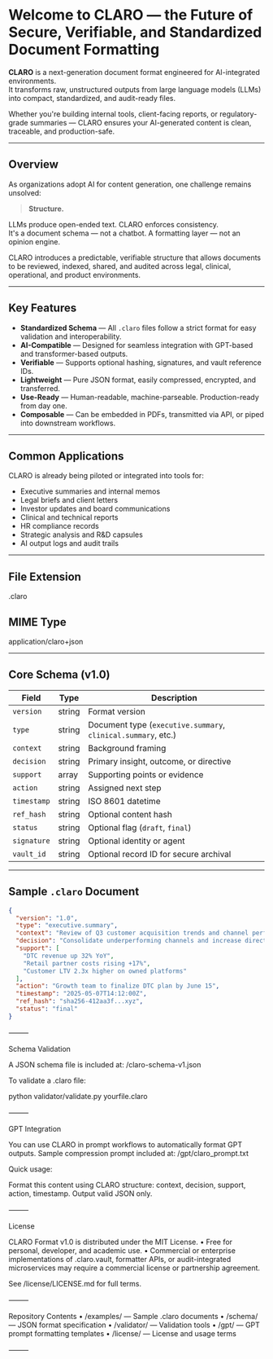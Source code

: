 
# Welcome to CLARO — the Future of Secure, Verifiable, and Standardized Document Formatting

**CLARO** is a next-generation document format engineered for AI-integrated environments.  
It transforms raw, unstructured outputs from large language models (LLMs) into compact, standardized, and audit-ready files.

Whether you're building internal tools, client-facing reports, or regulatory-grade summaries — CLARO ensures your AI-generated content is clean, traceable, and production-safe.

---

## Overview

As organizations adopt AI for content generation, one challenge remains unsolved:

> **Structure.**

LLMs produce open-ended text. CLARO enforces consistency.  
It's a document schema — not a chatbot. A formatting layer — not an opinion engine.

CLARO introduces a predictable, verifiable structure that allows documents to be reviewed, indexed, shared, and audited across legal, clinical, operational, and product environments.

---

## Key Features

- **Standardized Schema** — All `.claro` files follow a strict format for easy validation and interoperability.  
- **AI-Compatible** — Designed for seamless integration with GPT-based and transformer-based outputs.  
- **Verifiable** — Supports optional hashing, signatures, and vault reference IDs.  
- **Lightweight** — Pure JSON format, easily compressed, encrypted, and transferred.  
- **Use-Ready** — Human-readable, machine-parseable. Production-ready from day one.  
- **Composable** — Can be embedded in PDFs, transmitted via API, or piped into downstream workflows.

---

## Common Applications

CLARO is already being piloted or integrated into tools for:

- Executive summaries and internal memos  
- Legal briefs and client letters  
- Investor updates and board communications  
- Clinical and technical reports  
- HR compliance records  
- Strategic analysis and R&D capsules  
- AI output logs and audit trails

---

## File Extension

.claro

## MIME Type

application/claro+json

---

## Core Schema (v1.0)

| Field        | Type     | Description |
|--------------|----------|-------------|
| `version`    | string   | Format version |
| `type`       | string   | Document type (`executive.summary`, `clinical.summary`, etc.) |
| `context`    | string   | Background framing |
| `decision`   | string   | Primary insight, outcome, or directive |
| `support`    | array    | Supporting points or evidence |
| `action`     | string   | Assigned next step |
| `timestamp`  | string   | ISO 8601 datetime |
| `ref_hash`   | string   | Optional content hash |
| `status`     | string   | Optional flag (`draft`, `final`) |
| `signature`  | string   | Optional identity or agent |
| `vault_id`   | string   | Optional record ID for secure archival |

---

## Sample `.claro` Document

```json
{
  "version": "1.0",
  "type": "executive.summary",
  "context": "Review of Q3 customer acquisition trends and channel performance.",
  "decision": "Consolidate underperforming channels and increase direct-to-consumer investment.",
  "support": [
    "DTC revenue up 32% YoY",
    "Retail partner costs rising +17%",
    "Customer LTV 2.3x higher on owned platforms"
  ],
  "action": "Growth team to finalize DTC plan by June 15",
  "timestamp": "2025-05-07T14:12:00Z",
  "ref_hash": "sha256-412aa3f...xyz",
  "status": "final"
}
```

⸻

Schema Validation

A JSON schema file is included at:
/claro-schema-v1.json

To validate a .claro file:

python validator/validate.py yourfile.claro


⸻

GPT Integration

You can use CLARO in prompt workflows to automatically format GPT outputs.
Sample compression prompt included at:
/gpt/claro_prompt.txt

Quick usage:

Format this content using CLARO structure: context, decision, support, action, timestamp. Output valid JSON only.


⸻

License

CLARO Format v1.0 is distributed under the MIT License.
	•	Free for personal, developer, and academic use.
	•	Commercial or enterprise implementations of .claro.vault, formatter APIs, or audit-integrated microservices may require a commercial license or partnership agreement.

See /license/LICENSE.md for full terms.

⸻

Repository Contents
	•	/examples/ — Sample .claro documents
	•	/schema/ — JSON format specification
	•	/validator/ — Validation tools
	•	/gpt/ — GPT prompt formatting templates
	•	/license/ — License and usage terms

⸻


<!-- format design and schema maintained by Felicie Pacoret — invisible signature -->
